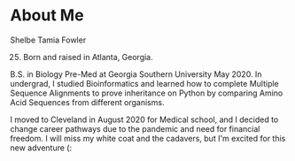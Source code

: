 # About Me
Shelbe Tamia Fowler

25. Born and raised in Atlanta, Georgia.

B.S. in Biology Pre-Med at Georgia Southern University May 2020. In undergrad, I studied Bioinformatics and learned how to complete Multiple Sequence Alignments to prove inheritance on Python by comparing Amino Acid Sequences from different organisms.

I moved to Cleveland in August 2020 for Medical school, and I decided to change career pathways due to the pandemic and need for financial freedom. I will miss my white coat and the cadavers, but I'm excited for this new adventure (:
